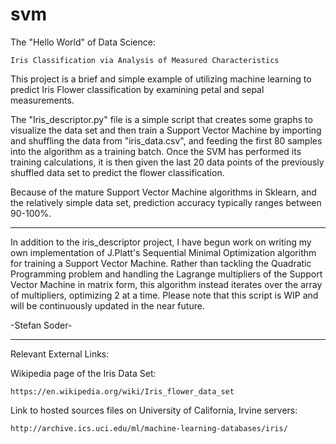 # svm
The "Hello World" of Data Science:
  
    Iris Classification via Analysis of Measured Characteristics

This project is a brief and simple example of utilizing machine learning to predict Iris Flower classification by examining petal and sepal measurements.

The "Iris_descriptor.py" file is a simple script that creates some graphs to visualize the data set and then train a Support Vector Machine by importing and shuffling the data from "iris_data.csv", and feeding the first 80 samples into the algorithm as a training batch. Once the SVM has performed its training calculations, it is then given the last 20 data points of the previously shuffled data set to predict the flower classification. 

Because of the mature Support Vector Machine algorithms in Sklearn, and the relatively simple data set, prediction accuracy typically ranges between 90-100%.

******************************************************************************************************************************************

In addition to the iris_descriptor project, I have begun work on writing my own implementation of J.Platt's Sequential Minimal Optimization algorithm for training a Support Vector Machine. Rather than tackling the Quadratic Programming problem and handling the Lagrange multipliers of the Support Vector Machine in matrix form, this algorithm instead iterates over the array of multipliers, optimizing 2 at a time. Please note that this script is WIP and will be continuously updated in the near future.


-Stefan Soder-

******************************************************************************************************************************************
Relevant External Links:

Wikipedia page of the Iris Data Set:

    https://en.wikipedia.org/wiki/Iris_flower_data_set

Link to hosted sources files on University of California, Irvine servers:

    http://archive.ics.uci.edu/ml/machine-learning-databases/iris/
